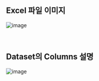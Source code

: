 ## Excel 파일 이미지
![image](https://github.com/KJCdata/Data-Analysis-Project/assets/164614218/418afc6a-72e9-439c-b278-3ac2fec8ee19)

&emsp;

## Dataset의 Columns 설명
![image](https://github.com/KJCdata/Data-Analysis-Project/assets/164614218/13acb5cd-0808-44ca-bc85-4acabf606027)
